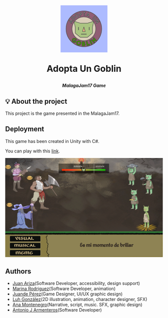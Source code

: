 <h1 align="center">
<img src="Jam17/Assets/Imagenes/logos/AuGFondo.png" alt="Logo" width="150"/>

 Adopta Un Goblin
</h1>

<p align="center">
	<b><i>MalagaJam17 Game</i></b><br>
</p>

## 💡 About the project
This project is the game presented in the MalagaJam17. 

## Deployment
This game has been created in Unity with C#.

You can play with this [link](https://quione28.itch.io/adopta-un-goblin).

<img src="game_screenshot.png" alt="Game" width="1000"/>


## Authors
- [Juan Ariza](https://github.com/jariza-o)(Software Developer, accessibility, design support)
- [Marina Rodriguez](https://github.com/MofMiq)(Software Developer, animation)
- [Juande Pérez](https://github.com/jperez-j)(Game Designer, UI/UX graphic design)
- [Luh González](https://itch.io/profile/katastraa)(2D illustration, animation, character designer, SFX)
- [Ana Montenegro](https://quione28.itch.io/)(Narrative, script, music. SFX, graphic design)
- [Antonio J Armenteros](https://github.com/antjarm)(Software Developer)
